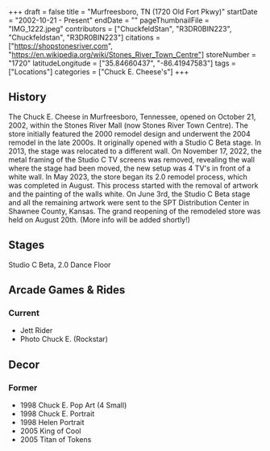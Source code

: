 +++
draft = false
title = "Murfreesboro, TN (1720 Old Fort Pkwy)"
startDate = "2002-10-21 - Present"
endDate = ""
pageThumbnailFile = "IMG_1222.jpeg"
contributors = ["ChuckfeldStan", "R3DR0BIN223", "Chuckfeldstan", "R3DR0BIN223"]
citations = ["https://shopstonesriver.com", "https://en.wikipedia.org/wiki/Stones_River_Town_Centre"]
storeNumber = "1720"
latitudeLongitude = ["35.84660437", "-86.41947583"]
tags = ["Locations"]
categories = ["Chuck E. Cheese's"]
+++

## History

The Chuck E. Cheese in Murfreesboro, Tennessee, opened on October 21, 2002, within the Stones River Mall (now Stones River Town Centre). The store initially featured the 2000 remodel design and underwent the 2004 remodel in the late 2000s. It originally opened with a Studio C Beta stage. In 2013, the stage was relocated to a different wall. On November 17, 2022, the metal framing of the Studio C TV screens was removed, revealing the wall where the stage had been moved, the new setup was 4 TV's in front of a white wall. In May 2023, the store began its 2.0 remodel process, which was completed in August. This process started with the removal of artwork and the painting of the walls white. On June 3rd, the Studio C Beta stage and all the remaining artwork were sent to the SPT Distribution Center in Shawnee County, Kansas. The grand reopening of the remodeled store was held on August 20th. (More info will be added shortly!)

## Stages

Studio C Beta, 2.0 Dance Floor

## Arcade Games & Rides

### Current

- Jett Rider
- Photo Chuck E. (Rockstar)

## Decor

### Former

- 1998 Chuck E. Pop Art (4 Small)
- 1998 Chuck E. Portrait
- 1998 Helen Portrait
- 2005 King of Cool
- 2005 Titan of Tokens

